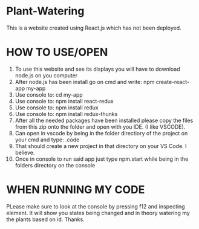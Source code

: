 # Plant-Watering
This is a website created using React.js which has not been deployed.

# HOW TO USE/OPEN 
1) To use this website and see its displays you will have to download node.js on you computer
2) After node.js has been install go on cmd and write: npm create-react-app my-app
3) Use console to: cd my-app 
4) Use console to: npm install react-redux 
5) Use console to: npm install redux
6) Use console to: npm install redux-thunks
7) After all the needed packages have been installed please copy the files from this zip onto the folder and open with you IDE. (I like VSCODE).
8) Can open in vscode by being in the folder directiory of the project on your cmd and type: .code
9) That should create a new project in that directory on your VS Code. I believe. 
10) Once in console to run said app just type npm.start while being in the folders directory on the console

# WHEN RUNNING MY CODE
PLease make sure to look at the console by pressing f12 and inspecting element. It will show you states being changed and in theory watering my the plants based on id. 
Thanks.


